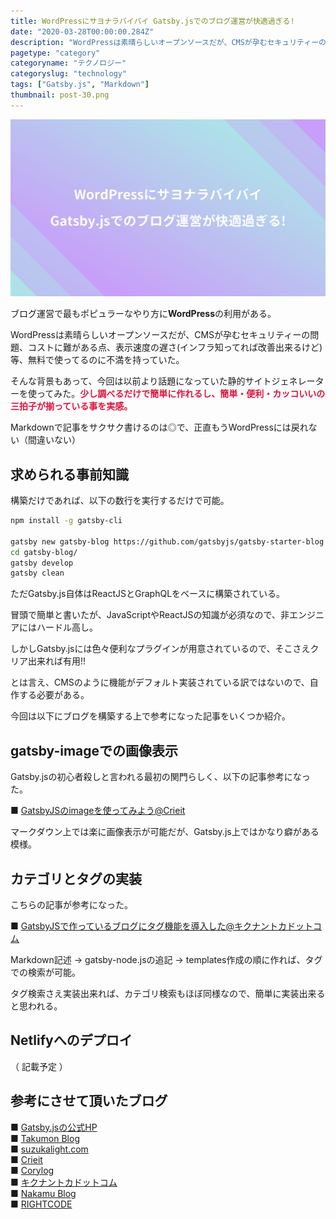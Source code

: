 ```yaml
---
title: WordPressにサヨナラバイバイ Gatsby.jsでのブログ運営が快適過ぎる!
date: "2020-03-28T00:00:00.284Z"
description: "WordPressは素晴らしいオープンソースだが、CMSが孕むセキュリティーの問題、コストに難がある点、表示速度の遅さ(インフラ知ってれば改善出来るけど)等、無料で使ってるのに不満を持っていた。そんな背景もあって、今回は以前より話題になっていた静的サイトジェネレーターを使ってみた。少し調べるだけで簡単に作れるし、簡単・便利・カッコいいの三拍子が揃っている事を実感。"
pagetype: "category"
categoryname: "テクノロジー"
categoryslug: "technology"
tags: ["Gatsby.js", "Markdown"]
thumbnail: post-30.png
---
```


![](./post-30.png)

ブログ運営で最もポピュラーなやり方に**WordPress**の利用がある。

WordPressは素晴らしいオープンソースだが、CMSが孕むセキュリティーの問題、コストに難がある点、表示速度の遅さ(インフラ知ってれば改善出来るけど)等、無料で使ってるのに不満を持っていた。

そんな背景もあって、今回は以前より話題になっていた静的サイトジェネレーターを使ってみた。<span style="color: crimson; font-weight: bold;">少し調べるだけで簡単に作れるし、簡単・便利・カッコいいの三拍子が揃っている事を実感。</span>

Markdownで記事をサクサク書けるのは◎で、正直もうWordPressには戻れない（間違いない）


## 求められる事前知識

構築だけであれば、以下の数行を実行するだけで可能。

```bash
npm install -g gatsby-cli

gatsby new gatsby-blog https://github.com/gatsbyjs/gatsby-starter-blog
cd gatsby-blog/
gatsby develop
gatsby clean
```

ただGatsby.js自体はReactJSとGraphQLをベースに構築されている。

冒頭で簡単と書いたが、JavaScriptやReactJSの知識が必須なので、非エンジニアにはハードル高し。

しかしGatsby.jsには色々便利なプラグインが用意されているので、そこさえクリア出来れば有用!!

とは言え、CMSのように機能がデフォルト実装されている訳ではないので、自作する必要がある。

今回は以下にブログを構築する上で参考になった記事をいくつか紹介。


## gatsby-imageでの画像表示

Gatsby.jsの初心者殺しと言われる最初の関門らしく、以下の記事参考になった。

■ [GatsbyJSのimageを使ってみよう@Crieit](https://crieit.net/posts/GatsbyJS-image)

マークダウン上では楽に画像表示が可能だが、Gatsby.js上ではかなり癖がある模様。


## カテゴリとタグの実装

こちらの記事が参考になった。

■ [GatsbyJSで作っているブログにタグ機能を導入した@キクナントカドットコム](https://kikunantoka.com/2019/12/01--install-tags/)

Markdown記述 → gatsby-node.jsの追記 → templates作成の順に作れば、タグでの検索が可能。

タグ検索さえ実装出来れば、カテゴリ検索もほぼ同様なので、簡単に実装出来ると思われる。


## Netlifyへのデプロイ

（ 記載予定 ）


## 参考にさせて頂いたブログ

■ [Gatsby.jsの公式HP](https://www.gatsbyjs.org/)  
■ [Takumon Blog](https://takumon.com/)  
■ [suzukalight.com](https://suzukalight.com/)  
■ [Crieit](https://crieit.net/tags/Gatsby)  
■ [Corylog](https://www.corylog.com/)  
■ [キクナントカドットコム](https://kikunantoka.com/)  
■ [Nakamu Blog](https://blog.nakamu.life/)  
■ [RIGHTCODE](https://rightcode.co.jp/blog)  
